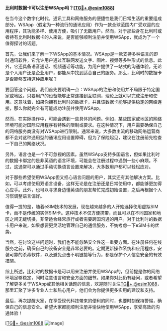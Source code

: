 **比利时数据卡可以注册WSApp吗？[[TG💪+ @esim1088](https://t.me/s/esim1088)]**

在当今这个数字化时代，通讯工具和网络服务的便捷性是我们日常生活的重要组成部分。WSApp（假定为一种流行的通讯应用）作为一款全球范围内广受欢迎的应用程序，其功能多样、使用方便，吸引了无数用户。然而，对于那些身在比利时或者持有比利时数据卡的人来说，是否能够顺利注册并使用WSApp，就成为了一个值得探讨的话题。

首先，让我们来了解一下WSApp的基本情况。WSApp是一款支持多种语言的即时通讯软件，它允许用户通过互联网发送文字、图片、视频等多种形式的信息。此外，它还具备语音通话、视频通话等功能，为用户提供了一站式的沟通体验。无论是个人用户还是企业用户，都能从中找到适合自己的服务。那么，比利时的数据卡是否能够支持这种应用呢？

要回答这个问题，我们首先要明确一点：WSApp的注册和使用并不局限于特定国家或地区，只要用户的设备能够正常连接到互联网，理论上就可以完成注册和使用。这意味着，如果你拥有比利时的数据卡，并且该数据卡能够提供稳定的网络连接，那么你就完全有可能成功注册并使用WSApp。

然而，在实际操作中，可能会遇到一些具体的问题。例如，某些国家或地区的网络环境可能对国际应用程序有特殊的限制或要求。在这种情况下，用户需要确保自己的网络服务商没有对WSApp进行限制。通常来说，大多数主流的移动网络运营商都不会对这种通用型的通讯应用设置障碍，但为了保险起见，建议在注册前先检查一下自己的网络状况。

另外，语言也是一个不可忽视的因素。虽然WSApp支持多国语言，但如果比利时的数据卡绑定的是非英语的语言环境，可能会在注册过程中遇到一些小麻烦。不过，这通常可以通过手动切换语言设置来解决，大多数用户都可以轻松应对。

对于那些希望使用WSApp但又担心语言问题的用户，其实还有其他解决方案。比如，可以考虑使用双语言设备，这样无论是在注册还是日常使用中，都能够更加得心应手。此外，也可以寻求身边懂英语的朋友帮忙完成初始设置，之后再根据个人习惯调整语言偏好。

值得一提的是，随着eSIM技术的发展，现在越来越多的人开始选择使用虚拟SIM卡，而不是传统的实体SIM卡。这种技术不仅方便携带，而且可以在不同国家和地区之间无缝切换，非常适合经常旅行或者需要跨国沟通的用户。对于比利时的数据卡用户来说，如果想要更灵活地管理自己的通信服务，不妨考虑一下eSIM卡的优势。

当然，在讨论这些问题时，我们也不能忽略安全性这一重要方面。在注册任何在线服务之前，确保自己的设备安全是非常必要的。定期更新操作系统和应用程序，安装可靠的杀毒软件，以及避免点击不明链接等行为，都是保护个人信息安全的有效措施。

综上所述，比利时的数据卡是可以用来注册并使用WSApp的，但前提是你的网络环境足够稳定，同时注意语言和安全方面的细节。如果你对此仍有疑问，或者希望了解更多关于WSApp或其他相关话题的信息，欢迎随时关注[TG💪+ @esim1088](https://t.me/s/esim1088)，那里汇聚了许多专业人士和热心用户，他们会为你提供更多实用的建议和支持。

最后，再次提醒大家，在享受现代科技带来的便利的同时，也要时刻保持警惕，确保自己的信息安全。希望大家都能顺利注册并愉快地使用WSApp，享受高效的沟通体验！

[[TG💪+ @esim1088](https://t.me/s/esim1088) ![Image](https://i.postimg.cc/4NQfJmqS/Snipaste-2025-05-13-00-14-12.png)]